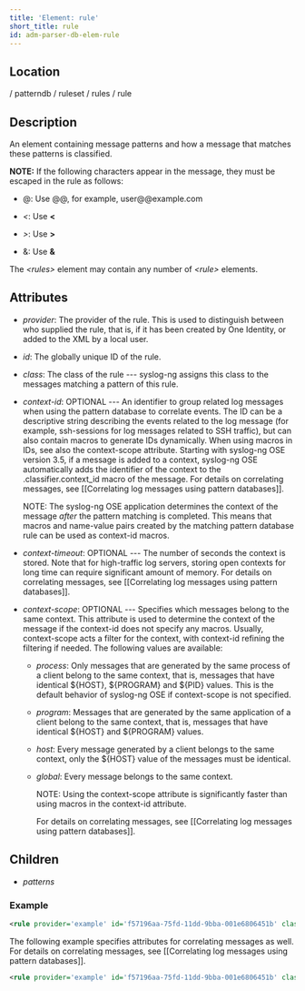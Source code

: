 ```yaml
---
title: 'Element: rule'
short_title: rule
id: adm-parser-db-elem-rule
---
```


## Location

/ patterndb / ruleset / rules / rule

## Description

An element containing message patterns and how a message that matches
these patterns is classified.

**NOTE:** If the following characters appear in the message, they must be
escaped in the rule as follows:

- @: Use @@, for example, user@@example.com

- *\<*: Use **&lt;**

- *\>*: Use **&gt;**

- &: Use **&amp;**

The *\<rules\>* element may contain any number of *\<rule\>* elements.

## Attributes

- *provider*: The provider of the rule. This is used to distinguish
    between who supplied the rule, that is, if it has been created by
    One Identity, or added to the XML by a local user.

- *id*: The globally unique ID of the rule.

- *class*: The class of the rule --- syslog-ng assigns this class to
    the messages matching a pattern of this rule.

- *context-id*: OPTIONAL --- An identifier to group related log
    messages when using the pattern database to correlate events. The ID
    can be a descriptive string describing the events related to the log
    message (for example, ssh-sessions for log messages related to SSH
    traffic), but can also contain macros to generate IDs dynamically.
    When using macros in IDs, see also the context-scope attribute.
    Starting with syslog-ng OSE version 3.5, if a message is added to a
    context, syslog-ng OSE automatically adds the identifier of the
    context to the .classifier.context\_id macro of the message. For
    details on correlating messages, see
    [[Correlating log messages using pattern databases]].

    NOTE: The syslog-ng OSE application determines the context of the
    message *after* the pattern matching is completed. This means that
    macros and name-value pairs created by the matching pattern database
    rule can be used as context-id macros.

- *context-timeout*: OPTIONAL --- The number of seconds the context is
    stored. Note that for high-traffic log servers, storing open
    contexts for long time can require significant amount of memory. For
    details on correlating messages, see
    [[Correlating log messages using pattern databases]].

- *context-scope*: OPTIONAL --- Specifies which messages belong to the
    same context. This attribute is used to determine the context of the
    message if the context-id does not specify any macros. Usually,
    context-scope acts a filter for the context, with context-id
    refining the filtering if needed. The following values are
    available:

  - *process*: Only messages that are generated by the same process
        of a client belong to the same context, that is, messages that
        have identical ${HOST}, ${PROGRAM} and ${PID} values. This is
        the default behavior of syslog-ng OSE if context-scope is not
        specified.

  - *program*: Messages that are generated by the same application
        of a client belong to the same context, that is, messages that
        have identical ${HOST} and ${PROGRAM} values.

  - *host*: Every message generated by a client belongs to the same
        context, only the ${HOST} value of the messages must be
        identical.

  - *global*: Every message belongs to the same context.

    NOTE: Using the context-scope attribute is significantly faster than
    using macros in the context-id attribute.

    For details on correlating messages, see
    [[Correlating log messages using pattern databases]].

## Children

- *patterns*

### Example

```xml
<rule provider='example' id='f57196aa-75fd-11dd-9bba-001e6806451b' class='violation'>
```

The following example specifies attributes for correlating messages as
well. For details on correlating messages, see
[[Correlating log messages using pattern databases]].

```xml
<rule provider='example' id='f57196aa-75fd-11dd-9bba-001e6806451b' class='violation' context-id='same-session' context-scope='process' context-timeout='360'>
```
